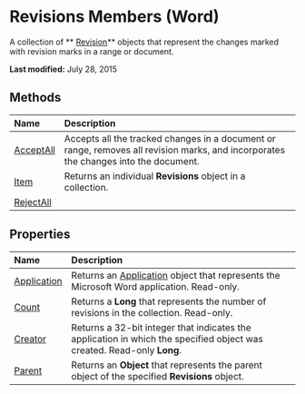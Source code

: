 
# Revisions Members (Word)
A collection of  ** [Revision](f8d9db83-86f7-4830-096d-5d15368ab6b1.md)** objects that represent the changes marked with revision marks in a range or document.

 **Last modified:** July 28, 2015


## Methods



|**Name**|**Description**|
|:-----|:-----|
| [AcceptAll](bf1fa0d5-22ab-d426-9411-ae3147277448.md)|Accepts all the tracked changes in a document or range, removes all revision marks, and incorporates the changes into the document.|
| [Item](fa549b87-e19d-7439-4ff7-09c9a3378bb0.md)|Returns an individual  **Revisions** object in a collection.|
| [RejectAll](213ef5c1-dbc3-4434-3eba-d82f2f7022a6.md)||

## Properties



|**Name**|**Description**|
|:-----|:-----|
| [Application](eccb49d5-5146-dd78-f926-da7c7b2110a0.md)|Returns an  [Application](d1cf6f8f-4e88-bf01-93b4-90a83f79cb44.md) object that represents the Microsoft Word application. Read-only.|
| [Count](ebf5091e-10f1-26b4-0d26-4d73d2d350fb.md)|Returns a  **Long** that represents the number of revisions in the collection. Read-only.|
| [Creator](c8db3880-70c4-7d3f-5705-828e061f2c52.md)|Returns a 32-bit integer that indicates the application in which the specified object was created. Read-only  **Long**.|
| [Parent](88f0c775-cf48-4cbd-4d94-6d57771f26a0.md)|Returns an  **Object** that represents the parent object of the specified **Revisions** object.|
